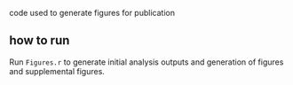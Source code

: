 code used to generate figures for publication

## how to run

Run `Figures.r` to generate initial analysis outputs and generation of figures and supplemental figures. 
